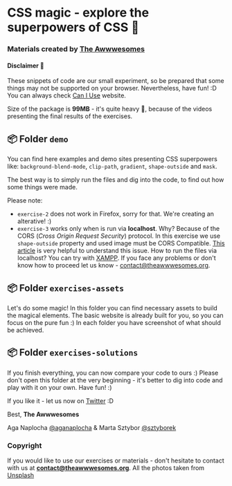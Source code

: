 # CSS magic - explore the superpowers of CSS :tada:
### Materials created by [The Awwwesomes](http://theawwwesomes.org)


#### **Disclaimer** :loudspeaker:
These snippets of code are our small experiment, so be prepared that some things may not be supported on your browser. Nevertheless, have fun! :D 
You can always check [Can I Use](http://caniuse.com) website.

Size of the package is **99MB** - it's quite heavy :muscle:, because of the videos presenting the final results of the exercises. 

## :package: Folder `demo` 
You can find here examples and demo sites presenting CSS superpowers like: `background-blend-mode`, `clip-path`, `gradient`, `shape-outside` and `mask`.

The best way is to simply run the files and dig into the code, to find out how some things were made.

Please note:
- `exercise-2` does not work in Firefox, sorry for that. We're creating an alterative! :)
- `exercise-3` works only when is run via **localhost**. Why? Because of the CORS (*Cross Origin Request Security*) protocol. In this exercise we use `shape-outside` property and used image must be CORS Compatible. [This article](http://hansmuller-webkit.blogspot.ie/2013/11/css-shapes-from-images.html) is very helpful to understand this issue. 
How to run the files via localhost? You can try with [XAMPP](https://blog.udemy.com/xampp-tutorial/).
If you face any problems or don't know how to proceed let us know - contact@theawwwesomes.org.

## :package: Folder `exercises-assets`
Let's do some magic! In this folder you can find necessary assets to build the magical elements. The basic website is already built for you, so you can focus on the pure fun :)
In each folder you have screenshot of what should be achieved. 

## :package: Folder `exercises-solutions`
If you finish everything, you can now compare your code to ours :) Please don't open this folder at the very beginning - it's better to dig into code and play with it on your own. 
Have fun! :)


If you like it - let us now on [Twitter](http://twitter.com/the_awwwesomes) :D

Best,
**The Awwwesomes**

Aga Naplocha [@aganaplocha](http://twitter.com/aganaplocha) & Marta Sztybor [@sztyborek](http://twitter.com/sztyborek)


### Copyright
If you would like to use our exercises or materials - don't hesitate to contact with us at **contact@theawwwesomes.org**.
All the photos taken from [Unsplash](http://unsplash.com)